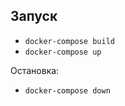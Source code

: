 ## Запуск

* ``docker-compose build``
* ``docker-compose up``

Остановка:
* ``docker-compose down``
